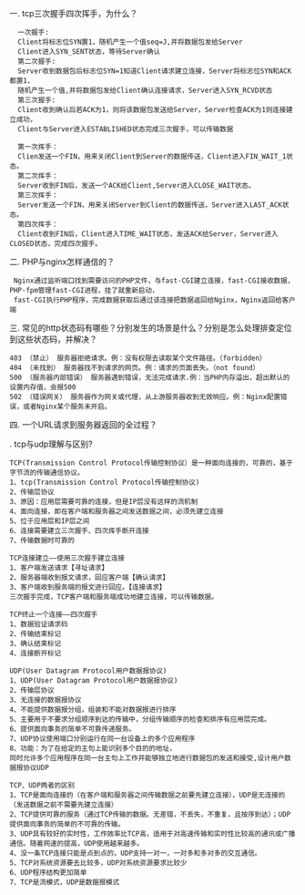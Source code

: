 一. tcp三次握手四次挥手，为什么？

      一次握手:
      Client将标志位SYN置1，随机产生一个值seq=J,并将数据包发给Server 
      Client进入SYN_SENT状态，等待Server确认
      第二次握手:
      Server收到数据包后标志位SYN=1知道Client请求建立连接，Server将标志位SYN和ACK都置1，
      随机产生一个值,并将数据包发给Client确认连接请求，Server进入SYN_RCVD状态
      第三次握手:
      Client收到确认后若ACK为1，则将该数据包发送给Server，Server检查ACK为1则连接建立成功，
      Client与Server进入ESTABLISHED状态完成三次握手，可以传输数据

      第一次挥手：
      Clien发送一个FIN，用来关闭Client到Server的数据传送，Client进入FIN_WAIT_1状态。
      第二次挥手：
      Server收到FIN后，发送一个ACK给Client,Server进入CLOSE_WAIT状态。
      第三次挥手：
      Server发送一个FIN，用来关闭Server到Client的数据传送，Server进入LAST_ACK状态。
      第四次挥手：
      Client收到FIN后，Client进入TIME_WAIT状态，发送ACK给Server，Server进入CLOSED状态，完成四次握手。
   
二. PHP与nginx怎样通信的？

     Nginx通过监听端口找到需要访问的PHP文件，与fast-CGI建立连接，fast-CGI接收数据，PHP-fpm管理fast-CGI进程，挂了就重新启动，
     fast-CGI执行PHP程序，完成数据获取后通过该连接把数据返回给Nginx，Nginx返回给客户端
     
三. 常见的http状态码有哪些？分别发生的场景是什么？分别是怎么处理排查定位到这些状态码，并解决？

    403 （禁止） 服务器拒绝请求。例：没有权限去读取某个文件路径。（forbidden）
    404 （未找到） 服务器找不到请求的网页。例：请求的页面丢失。（not found）
    500 （服务器内部错误） 服务器遇到错误，无法完成请求.例：当PHP内存溢出，超出默认的设置内存值，会报500
    502 （错误网关） 服务器作为网关或代理，从上游服务器收到无效响应。例：Nginx配置错误，或者Nginx某个服务未开启。
    
四. 一个URL请求到服务器返回的全过程？

. tcp与udp理解与区别?
    
    TCP(Transmission Control Protocol传输控制协议）是一种面向连接的，可靠的，基于字节流的传输通信协议。
    1、tcp(Transmission Control Protocol传输控制协议)
    2、传输层协议
    3、原因：应用层需要可靠的连接，但是IP层没有这样的流机制
    4、面向连接，即在客户端和服务器之间发送数据之间，必须先建立连接
    5、位于应用层和IP层之间
    6、连接需要建立三次握手、四次挥手断开连接
    7、传输数据时可靠的
    
    TCP连接建立——使用三次握手建立连接
    1、客户端发送请求【寻址请求】
    2、服务器端收到报文请求，回应客户端【确认请求】
    3、客户端收到服务端的报文进行回应。【连接请求】
    三次握手完成，TCP客户端和服务端成功地建立连接，可以传输数据。
    
    TCP终止一个连接——四次握手
    1、数据验证请求码
    2、传输结束标记
    3、确认结束标记
    4、连接断开标记
    
    UDP(User Datagram Protocol用户数据报协议)
    1、UDP(User Datagram Protocol用户数据报协议)
    2、传输层协议
    3、无连接的数据报协议
    4、不能提供数据报分组，组装和不能对数据报进行排序
    5、主要用于不要求分组顺序到达的传输中，分组传输顺序的检查和排序有应用层完成。
    6、提供面向事务的简单不可靠传递服务。
    7、UDP协议使用端口分别运行在同一台设备上的多个应用程序
    8、功能：为了在给定的主句上能识别多个目的的地址，
    同时允许多个应用程序在同一台主句上工作并能够独立地进行数据包的发送和接受,设计用户数据报协议UDP

    TCP、UDP两者的区别
    1、TCP是面向连接的（在客户端和服务器之间传输数据之前要先建立连接），UDP是无连接的（发送数据之前不需要先建立连接）
    2、TCP提供可靠的服务（通过TCP传输的数据。无差错，不丢失，不重复，且按序到达）；UDP提供面向事务的简单的不可靠的传输。
    3、UDP具有较好的实时性，工作效率比TCP高，适用于对高速传输和实时性比较高的通讯或广播通信。随着网速的提高，UDP使用越来越多。
    4、没一条TCP连接只能是点到点的，UDP支持一对一，一对多和多对多的交互通信。
    5、TCP对系统资源要去比较多，UDP对系统资源要求比较少
    6、UDP程序结构更加简单
    7、TCP是流模式，UDP是数据报模式
    
   


